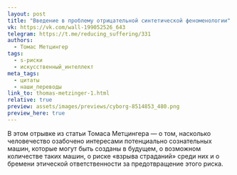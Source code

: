 ```yaml
---
layout: post
title: "Введение в проблему отрицательной синтетической феноменологии"
vk: https://vk.com/wall-199052526_643
telegram: https://t.me/reducing_suffering/331
authors:
  - Томас Метцингер
tags:
  - s-риски
  - искусственный_интеллект
meta_tags:
  - цитаты
  - наши_переводы
link_to: thomas-metzinger-1.html
relative: true
preview: assets/images/previews/cyborg-8514853_480.png
preview_here: true
---
```

В этом отрывке из статьи Томаса Метцингера — о том, насколько человечество озабочено интересами потенциально сознательных машин, которые могут быть созданы в будущем, о возможном количестве таких машин, о риске «взрыва страданий» среди них и о бремени этической ответственности за предотвращение этого риска.
